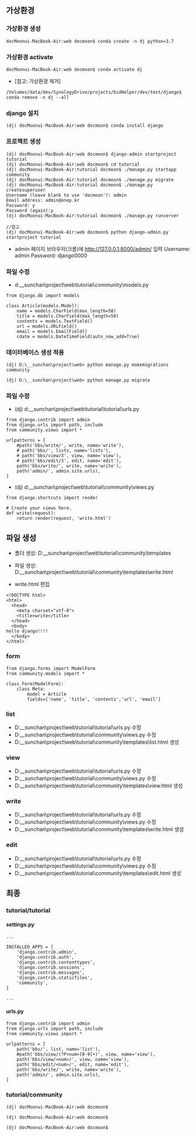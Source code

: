 ## 가상환경

### 가상환경 생성
```
docMoonui-MacBook-Air:web docmoon$ conda create -n dj python=3.7
```

### 가상환경 activate
```
docMoonui-MacBook-Air:web docmoon$ conda activate dj
```

- [참고: 가상환경 제거]
```
/Volumes/data/dev/SynologyDrive/projects/bidHelper/dev/test/django$  conda remove -n dj --all
```

### django 설치
```
(dj) docMoonui-MacBook-Air:web docmoon$ conda install django
```

###  프로젝트 생성
```
(dj) docMoonui-MacBook-Air:web docmoon$ django-admin startproject tutorial
(dj) docMoonui-MacBook-Air:web docmoon$ cd tutorial
(dj) docMoonui-MacBook-Air:tutorial docmoon$ ./manage.py startapp community
(dj) docMoonui-MacBook-Air:tutorial docmoon$ ./manage.py migrate
(dj) docMoonui-MacBook-Air:tutorial docmoon$ ./manage.py createsuperuser
Username (leave blank to use 'docmoon'): admin
Email address: admin@onep.kr
Password: y
Password (again):y
(dj) docMoonui-MacBook-Air:tutorial docmoon$ ./manage.py runserver

//첨고
(dj) docMoonui-MacBook-Air:web docmoon$ python django-admin.py startproject tutorial
```


- admin 페이지
브라우저(크롬)에 http://127.0.0.1:8000/admin/ 입력
Username: admin
Password: django0000


### 파일 수정
- d:\__sunchan\project\web\tutorial\community\models.py

```
from django.db import models

class Article(models.Model):
    name = models.CharField(max_length=50)
    title = models.CharField(max_length=50)
    contents = models.TextField()
    url = models.URLField()
    email = models.EmailField()
    cdate = models.DateTimeField(auto_now_add=True)
```


### 데이터베이스 생성 적용

```
(dj) D:\__sunchan\project\web> python manage.py makemigrations community
```

```
(dj) D:\__sunchan\project\web> python manage.py migrate
```

### 파일 수정
- (dj) d:\__sunchan\project\web\tutorial\tutorial\urls.py

```
from django.contrib import admin
from django.urls import path, include
from community.views import *

urlpatterns = [
    #path('bbs/write/', write, name='write'),
    # path('bbs/', lists, name='lists'),
    # path('bbs/view/3', view, name='view'),
    # path('bbs/edit/3', edit, name='edit'),
    path('bbs/write/', write, name='write'),
    path('admin/', admin.site.urls),
]
```


- (dj) d:\__sunchan\project\web\tutorial\community\views.py

```
from django.shortcuts import render

# Create your views here.
def write(request):
    return render(request, 'write.html')
```

## 파일 생성

- 폴더 생성: D:\__sunchan\project\web\tutorial\community\templates
- 파일 생성: D:\__sunchan\project\web\tutorial\community\templates\write.html


- write.html 편집
```
<!DOCTYPE html>
<html>
  <head>
    <meta charset="utf-8">
    <title>write</title>
  </head>
  <body>
hello django!!!!
  </body>
</html>
```

### form

```
from django.forms import ModelForm
from community.models import *

class Form(ModelForm):
    class Meta:
        model = Article
        fields=['name', 'title', 'contents','url', 'email']
```

### list
- D:\__sunchan\project\web\tutorial\tutorial\urls.py 수정
- D:\__sunchan\project\web\tutorial\community\views.py 수정
- D:\__sunchan\project\web\tutorial\community\templates\list.html 생성

### view
- D:\__sunchan\project\web\tutorial\tutorial\urls.py 수정
- D:\__sunchan\project\web\tutorial\community\views.py 수정
- D:\__sunchan\project\web\tutorial\community\templates\view.html 생성

### write
- D:\__sunchan\project\web\tutorial\tutorial\urls.py 수정
- D:\__sunchan\project\web\tutorial\community\views.py 수정
- D:\__sunchan\project\web\tutorial\community\templates\write.html 생성

### edit
- D:\__sunchan\project\web\tutorial\tutorial\urls.py 수정
- D:\__sunchan\project\web\tutorial\community\views.py 수정
- D:\__sunchan\project\web\tutorial\community\templates\edit.html 생성


## 최종
### tutorial/tutorial 
#### settings.py
```
...

INSTALLED_APPS = [
    'django.contrib.admin',
    'django.contrib.auth',
    'django.contrib.contenttypes',
    'django.contrib.sessions',
    'django.contrib.messages',
    'django.contrib.staticfiles',
    'community',
]

...
```

#### urls.py
```
from django.contrib import admin
from django.urls import path, include
from community.views import *

urlpatterns = [
    path('bbs/', list, name='list'),
    #path('bbs/view/(?P<num>[0-9]+)', view, name='view'),
    path('bbs/view/<num>/', view, name='view'),
    path('bbs/edit/<num>/', edit, name='edit'),
    path('bbs/write/', write, name='write'),
    path('admin/', admin.site.urls),
]
```

### tutorial/community



```
(dj) docMoonui-MacBook-Air:web docmoon$ 
```

```
(dj) docMoonui-MacBook-Air:web docmoon$ 
```

```
(dj) docMoonui-MacBook-Air:web docmoon$ 
```